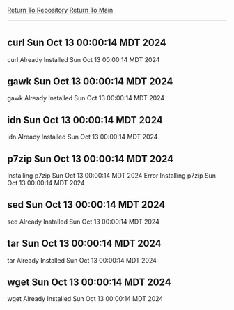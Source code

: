 [Return To Repository](https://github.com/DigitalWarrior/piholeparser/)
[Return To Main](https://github.com/DigitalWarrior/piholeparser/blob/master/RecentRunLogs/Mainlog.md)
____________________________________
# 
## curl Sun Oct 13 00:00:14 MDT 2024
curl Already Installed Sun Oct 13 00:00:14 MDT 2024
## gawk Sun Oct 13 00:00:14 MDT 2024
gawk Already Installed Sun Oct 13 00:00:14 MDT 2024
## idn Sun Oct 13 00:00:14 MDT 2024
idn Already Installed Sun Oct 13 00:00:14 MDT 2024
## p7zip Sun Oct 13 00:00:14 MDT 2024
Installing p7zip Sun Oct 13 00:00:14 MDT 2024
Error Installing p7zip Sun Oct 13 00:00:14 MDT 2024
## sed Sun Oct 13 00:00:14 MDT 2024
sed Already Installed Sun Oct 13 00:00:14 MDT 2024
## tar Sun Oct 13 00:00:14 MDT 2024
tar Already Installed Sun Oct 13 00:00:14 MDT 2024
## wget Sun Oct 13 00:00:14 MDT 2024
wget Already Installed Sun Oct 13 00:00:14 MDT 2024
